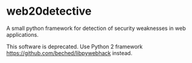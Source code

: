 web20detective
==============

A small python framework for detection of security weaknesses in web applications.

This software is deprecated. Use Python 2 framework https://github.com/beched/libpywebhack instead.
